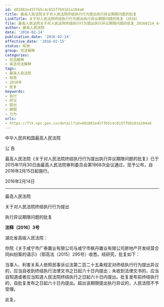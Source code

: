 ```yaml
---
id: 402881e45ffb5c4c015ffb9161a104a0
title: 最高人民法院关于对人民法院终结执行行为提出执行异议期限问题的批复
LinkTitle: 关于对人民法院终结执行行为提出执行异议期限问题的批复（2016）
file: 最高人民法院关于对人民法院终结执行行为提出执行异议期限问题的批复_20160214_402881e45ffb5c4c015ffb9161a104a0.docx
author: 最高人民法院
date: '2016-02-14'
publication_date: '2016-02-14'
effective_date: '2016-02-15'
status: 有效
group: 司法解释
categories:
- 司法解释
- 高法司法解释
tags:
- 最高人民法院
- 有效
- 2016年
- 批复
keywords:
- 执行
- 异议
- 提出
- 期限
- 行为
urls:
- https://flk.npc.gov.cn/detail?id=402881e45ffb5c4c015ffb9161a104a0
---
```


中华人民共和国最高人民法院

公 告

最高人民法院《关于对人民法院终结执行行为提出执行异议期限问题的批复》已于2015年11月30日由最高人民法院审判委员会第1668次会议通过，现予公布，自2016年2月15日起施行。

2016年2月14日

---

最高人民法院

关于对人民法院终结执行行为提出

执行异议期限问题的批复

**法释〔2016〕3号**

湖北省高级人民法院：

你院《关于咸宁市广泰置业有限公司与咸宁市枫丹置业有限公司房地产开发经营合同纠纷案的请示》（鄂高法〔2015〕295号）收悉。经研究，批复如下：

当事人、利害关系人依照民事诉讼法第二百二十五条规定对终结执行行为提出异议的，应当自收到终结执行法律文书之日起六十日内提出；未收到法律文书的，应当自知道或者应当知道人民法院终结执行之日起六十日内提出。批复发布前终结执行的，自批复发布之日起六十日内提出。超出该期限提出执行异议的，人民法院不予受理。

此复。
